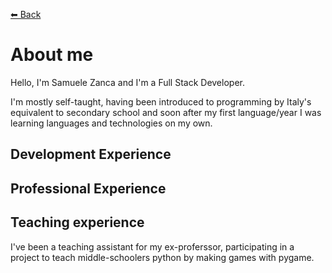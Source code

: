 [⬅ Back](./readme.md)

# About me

Hello, I'm Samuele Zanca and I'm a Full Stack Developer.

I'm mostly self-taught, having been introduced to programming by Italy's equivalent to secondary school and soon after my first language/year I was learning languages and technologies on my own.

## Development Experience

## Professional Experience

## Teaching experience 

I've been a teaching assistant for my ex-proferssor, participating in a project to teach middle-schoolers python by making games with pygame.